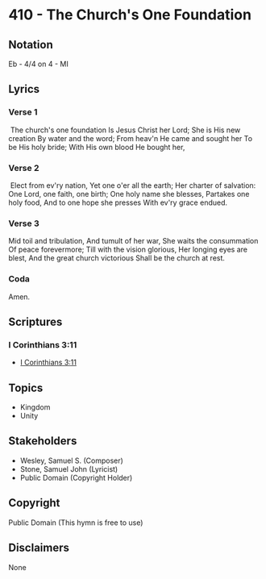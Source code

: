 # 410 - The Church's One Foundation

## Notation

Eb - 4/4 on 4 - MI

## Lyrics

### Verse 1

 The church's one foundation Is Jesus Christ her Lord; She is His new creation By water and the word; From heav'n He came and sought her To be His holy bride; With His own blood He bought her,

### Verse 2

 Elect from ev'ry nation, Yet one o'er all the earth; Her charter of salvation: One Lord, one faith, one birth; One holy name she blesses, Partakes one holy food, And to one hope she presses With ev'ry grace endued.

### Verse 3

Mid toil and tribulation, And tumult of her war, She waits the consummation Of peace forevermore; Till with the vision glorious, Her longing eyes are blest, And the great church victorious
Shall be the church at rest. 

### Coda

Amen.


## Scriptures

### I Corinthians 3:11

- [I Corinthians 3:11](https://www.biblegateway.com/passage/?search=I%20Corinthians%203%3A11)


## Topics

- Kingdom
- Unity

## Stakeholders

- Wesley, Samuel S. (Composer)
- Stone, Samuel John (Lyricist)
- Public Domain (Copyright Holder)

## Copyright

Public Domain
(This hymn is free to use)

## Disclaimers

None

